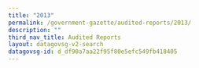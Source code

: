 ```yaml
---
title: "2013"
permalink: /government-gazette/audited-reports/2013/
description: ""
third_nav_title: Audited Reports
layout: datagovsg-v2-search
datagovsg-id: d_df90a7aa22f95f80e5efc549fb418405
---
```

